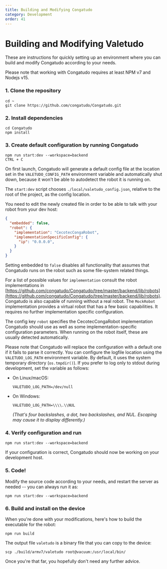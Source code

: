 ```yaml
---
title: Building and Modifying Congatudo
category: Development
order: 41
---
```

# Building and Modifying Valetudo

These are instructions for quickly setting up an environment where you can build
and modify Congatudo according to your needs.

Please note that working with Congatudo requires at least NPM v7 and Nodejs v15.

### 1. Clone the repository

```
cd ~
git clone https://github.com/congatudo/Congatudo.git
```

### 2. Install dependencies

```
cd Congatudo
npm install
```

### 3. Create default configuration by running Congatudo

```
npm run start:dev --workspace=backend
CTRL + C
```

On first launch, Congatudo will generate a default config file at the location set in the `VALETUDO_CONFIG_PATH`
environment variable and automatically shut down, because it won't be able to autodetect the robot it is running on.

The `start:dev` script chooses `./local/valetudo_config.json`, relative to the root of the project, as the config location.

You need to edit the newly created file in order to be able to talk with your robot from your dev host:
```json
{
  "embedded": false,
  "robot": {
    "implementation": "CecotecCongaRobot",
    "implementationSpecificConfig": {
      "ip": "0.0.0.0",
    }
  }
}
```

Setting embedded to `false` disables all functionality that assumes that Congatudo runs on the robot such as some file-system related things.

For a list of possible values for `implementation` consult the robot implementations in
[https://github.com/congatudo/Congatudo/tree/master/backend/lib/robots](https://github.com/congatudo/Congatudo/tree/master/backend/lib/robots).
Congatudo is also capable of running without a real robot. The `MockRobot` implementation provides a virtual robot
that has a few basic capabilities. It requires no further implementation specific configuration.

The config key `robot` specifies the CecotecCongaRobot implementation Congatudo should use as well as some implementation-specific configuration parameters.
When running on the robot itself, these are usually detected automatically.

Please note that Congatudo will replace the configuration with a default one if it fails to parse it correctly.
You can configure the logfile location using the `VALETUDO_LOG_PATH` environment variable. By default, it uses the system temporary directory (`os.tmpdir()`). If you prefer to log only to stdout during development, set the variable as follows:

- On Linux/macOS:
  ```
  VALETUDO_LOG_PATH=/dev/null
  ```

- On Windows:
  ```
  VALETUDO_LOG_PATH=\\\\.\\NUL
  ```
  *(That's four backslashes, a dot, two backslashes, and NUL. Escaping may cause it to display differently.)*

### 4. Verify configuration and run
```
npm run start:dev --workspace=backend
```

If your configuration is correct, Congatudo should now be working on your development host.

### 5. Code!

Modify the source code according to your needs, and restart the server as needed -- you can always run it as:

```
npm run start:dev --workspace=backend
```

### 6. Build and install on the device

When you're done with your modifications, here's how to build the executable for the robot:

```
npm run build
```

The output file `valetudo` is a binary file that you can copy to the device:

```
scp ./build/armv7/valetudo root@vacuum:/usr/local/bin/
```

Once you're that far, you hopefully don't need any further advice.
